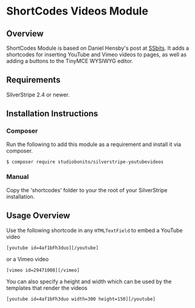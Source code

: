 # ShortCodes Videos Module

## Overview

ShortCodes Module is based on Daniel Hensby's post at [SSbits](http://www.ssbits.com/tutorials/2010/2-4-using-short-codes-to-embed-a-youtube-video/). It adds a shortcodes for inserting YouTube and Vimeo videos to pages, as well as adding a buttons to the TinyMCE WYSIWYG editor.

## Requirements

SilverStripe 2.4 or newer.

## Installation Instructions

### Composer

Run the following to add this module as a requirement and install it via composer.

	$ composer require studiobonito/silverstripe-youtubevideos

### Manual

Copy the 'shortcodes' folder to your the root of your SilverStripe installation.

## Usage Overview

Use the following shortcode in any `HTMLTextField` to embed a YouTube video

	[youtube id=4af1bFh3duo][/youtube]

or a Vimeo video

	[vimeo id=29471008][/vimeo]

You can also specify a height and width which can be used by the templates that render the videos

	[youtube id=4af1bFh3duo width=300 height=150][/youtube]